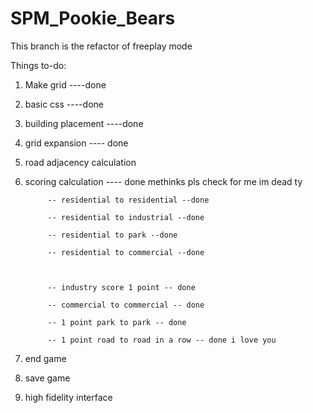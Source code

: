 
# SPM_Pookie_Bears

  

This branch is the refactor of freeplay mode

  

Things to-do:

1. Make grid ----done

2. basic css ----done

3. building placement ----done

4. grid expansion ---- done

5. road adjacency calculation

6. scoring calculation ---- done methinks pls check for me im dead ty

			-- residential to residential --done

			-- residential to industrial --done

			-- residential to park --done

			-- residential to commercial --done

			  

			-- industry score 1 point -- done

			-- commercial to commercial -- done

			-- 1 point park to park -- done

			-- 1 point road to road in a row -- done i love you

7. end game

8. save game

9. high fidelity interface